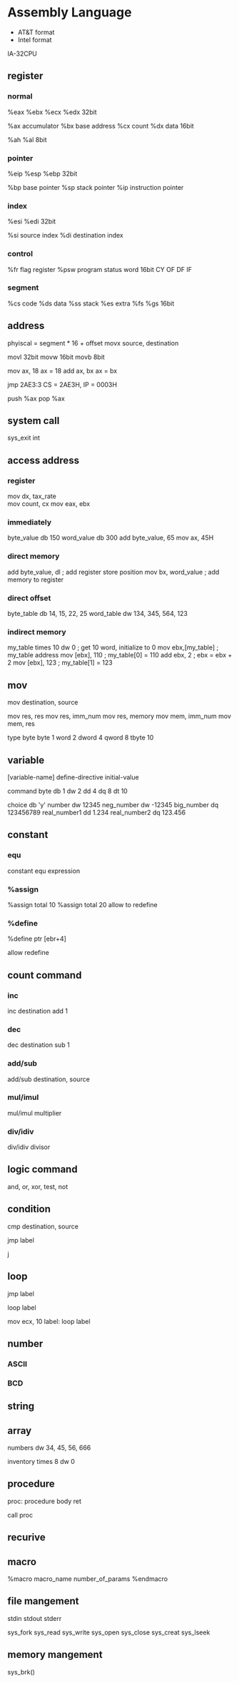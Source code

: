 # Assembly Language

- AT&T format
- Intel format

IA-32CPU

## register

### normal

%eax
%ebx
%ecx
%edx
	32bit

%ax	accumulator
%bx	base address
%cx	count
%dx	data
	16bit

%ah
%al	
	8bit

### pointer

%eip
%esp
%ebp
	32bit

%bp	base pointer
%sp	stack pointer
%ip	instruction pointer

### index

%esi
%edi
	32bit

%si	source index
%di	destination index

### control

%fr	flag register
%psw	program status word
	16bit
CY
OF
DF
IF

### segment

%cs	code
%ds	data
%ss	stack
%es	extra
%fs
%gs
	16bit


## address

phyiscal = segment * 16 + offset
movx source, destination

movl	32bit
movw	16bit
movb	8bit

mov ax, 18	ax = 18
add ax, bx	ax = bx

jmp 2AE3:3	CS = 2AE3H, IP = 0003H

push %ax
pop %ax

## system call
sys_exit	int

## access address

### register

mov dx, tax_rate	
mov count, cx
mov eax, ebx

### immediately

byte_value db 150
word_value db 300
add byte_value, 65
mov ax, 45H

### direct memory

add byte_value, dl	; add register store position
mov bx, word_value	; add memory to register

### direct offset

byte_table db 14, 15, 22, 25
word_table dw 134, 345, 564, 123

### indirect memory

my_table times 10 dw 0	; get 10 word, initialize to 0
mov ebx,[my_table]	; my_table address
mov [ebx], 110		; my_table[0] = 110
add ebx, 2		; ebx = ebx + 2
mov [ebx], 123		; my_table[1] = 123

## mov

mov destination, source

mov res, res
mov res, imm_num
mov res, memory
mov mem, imm_num
mov mem, res

type	byte
byte	1
word	2
dword	4
qword	8
tbyte	10

## variable

[variable-name] define-directive initial-value 

command	byte
db	1
dw	2
dd	4
dq	8
dt	10

choice db 'y'
number dw 12345
neg_number dw -12345
big_number dq 123456789
real_number1 dd 1.234
real_number2 dq 123.456

## constant


### equ
constant equ expression

### %assign

%assign total 10
%assign total 20
allow to redefine

### %define

%define ptr [ebr+4]

allow redefine

## count command

### inc

inc destination 
add 1

### dec 

dec destination 
sub 1

### add/sub

add/sub destination, source

### mul/imul

mul/imul multiplier

### div/idiv

div/idiv divisor

## logic command

and, or, xor, test, not

## condition

cmp destination, source

jmp label

j<condition>

## loop

jmp label

loop label

mov ecx, 10
label:
<loop body>
loop label

## number

### ASCII

### BCD

## string

## array

numbers dw 34, 45, 56, 666

inventory times 8 dw 0

## procedure

proc:
	procedure body
	ret

call proc

## recurive

## macro

%macro macro_name number_of_params
<macro body>
%endmacro

## file mangement

stdin
stdout
stderr

sys_fork
sys_read
sys_write
sys_open
sys_close
sys_creat
sys_lseek

## memory mangement

sys_brk()


